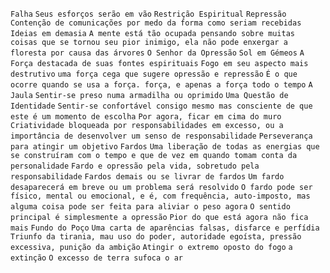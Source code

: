 `Falha` `Seus esforços serão em vão` `Restrição Espiritual` `Repressão`
`Contenção de comunicações por medo da forma como seriam recebidas` `Ideias em
demasia` `A mente está tão ocupada pensando sobre muitas coisas que se tornou
seu pior inimigo, ela não pode enxergar a floresta por causa das árvores` `O
Senhor da Opressão` `Sol em Gémeos` `A Força destacada de suas fontes
espirituais` `Fogo em seu aspecto mais destrutivo` `uma força cega que sugere
opressão e repressão` `É o que ocorre quando se usa a força. força, e apenas a
força todo o tempo` `A Jaula` `Sentir-se preso numa armadilha ou oprimido`
`Uma Questão de Identidade` `Sentir-se confortável consigo mesmo mas
consciente de que este é um momento de escolha` `Por agora, ficar em cima do
muro` `Criatividade bloqueada por responsabilidades em excesso, ou a
importância de desenvolver um senso de responsabilidade` `Perseverança para
atingir um objetivo` `Fardos` `Uma liberação de todas as energias que se
construíram com o tempo e que de vez em quando tomam conta da personalidade`
`Fardo e opressão pela vida, sobretudo pela responsabilidade` `Fardos demais
ou se livrar de fardos` `Um fardo desaparecerá em breve ou um problema será
resolvido` `O fardo pode ser físico, mental ou emocional, e é, com frequência,
auto-imposto, mas alguma coisa pode ser feita para aliviar o peso agora` `O
sentido principal é simplesmente a opressão` `Pior do que está agora não fica
mais` `Fundo do Poço` `Uma carta de aparências falsas, disfarce e perfídia`
`Triunfo da tirania, mau uso do poder, autoridade egoísta, pressão excessiva,
punição da ambição` `Atingir o extremo oposto do fogo` `a extinção` `O excesso
de terra sufoca o ar`

